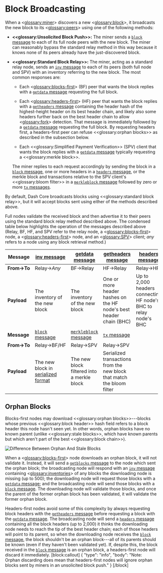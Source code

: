 # Block Broadcasting

When a <<glossary:miner>> discovers a new <<glossary:block>>, it broadcasts the new block to its <<glossary:peers>> using one of the following methods:

* **<<glossary:Unsolicited Block Push>>:**
  The miner sends a [`block` message](../ref/core-ref-p2p-network-data-messages.md#block) to each of its full node peers with the new block. The miner can reasonably bypass the standard relay method in this way because it knows none of its peers already have the just-discovered block.

* **<<glossary:Standard Block Relay>>:**
  The miner, acting as a standard relay node, sends an [`inv` message](../ref/core-ref-p2p-network-data-messages.md#inv) to each of its peers (both full node and SPV) with an inventory referring to the new block. The most common responses are:

   * Each <<glossary:blocks-first>> (BF) peer that wants the block replies with a [`getdata` message](../ref/core-ref-p2p-network-data-messages.md#getdata) requesting the full block.

   * Each <<glossary:headers-first>> (HF) peer that wants the block replies with a [`getheaders` message](../ref/core-ref-p2p-network-data-messages.md#getheaders) containing the header hash of the highest-height header on its best header chain, and likely also some headers further back on the best header chain to allow <<glossary:fork>> detection. That message is immediately followed by a [`getdata` message](../ref/core-ref-p2p-network-data-messages.md#getdata) requesting the full block. By requesting headers first, a headers-first peer can refuse <<glossary:orphan blocks>> as described in the subsection below.

   * Each <<glossary:Simplified Payment Verification>> (SPV) client that wants the block replies with a [`getdata` message](../ref/core-ref-p2p-network-data-messages.md#getdata) typically requesting a <<glossary:merkle block>>.

   The miner replies to each request accordingly by sending the block in a [`block` message](../ref/core-ref-p2p-network-data-messages.md#block), one or more headers in a [`headers` message](../ref/core-ref-p2p-network-data-messages.md#headers), or the merkle block and transactions relative to the SPV client's <<glossary:bloom filter>> in a [`merkleblock` message](../ref/core-ref-p2p-network-data-messages.md#merkleblock) followed by zero or more [`tx` messages](../ref/core-ref-p2p-network-data-messages.md#tx).

By default, Dash Core broadcasts blocks using <<glossary:standard block relay>>, but it will accept blocks sent using either of the methods described above.

Full nodes validate the received block and then advertise it to their peers using the standard block relay method described above.  The condensed table below highlights the operation of the messages described above (Relay, BF, HF, and SPV refer to the relay node, a <<glossary:blocks-first>> node, a <<glossary:headers-first>> node, and an <<glossary:SPV>> client; *any* refers to a node using any block retrieval method.)

| **Message** | [inv message](../ref/core-ref-p2p-network-data-messages.md#inv)                                   | [getdata message](../ref/core-ref-p2p-network-data-messages.md#getdata)               | [getheaders message](../ref/core-ref-p2p-network-data-messages.md#getheaders)                                     | [headers message](../ref/core-ref-p2p-network-data-messages.md#headers)
| --- | --- | --- | --- | --- |
| **From→To** | Relay→_Any_                                            | BF→Relay                                   | HF→Relay                                                               | Relay→HF
| **Payload** | The inventory of the new block                         | The inventory of the new block             | One or more header hashes on the HF node's best header chain (BHC)     | Up to 2,000 headers connecting HF node's BHC to relay node's BHC
| **Message** | [`block` message](../ref/core-ref-p2p-network-data-messages.md#block)                               | [`merkleblock` message](../ref/core-ref-p2p-network-data-messages.md#merkleblock)       | [`tx` message](../ref/core-ref-p2p-network-data-messages.md#tx)                                                     |
| **From→To** | Relay→BF/HF                                            | Relay→SPV                                  | Relay→SPV                                                              |
| **Payload** | The new block in [serialized format](core-ref-block-chain-serialized-blocks) | The new block filtered into a merkle block | Serialized transactions from the new block that match the bloom filter |

## Orphan Blocks

Blocks-first nodes may download <<glossary:orphan blocks>>---blocks whose previous <<glossary:block header>> hash field refers to a block header this node hasn't seen yet. In other words, orphan blocks have no known parent (unlike <<glossary:stale blocks>>, which have known parents but which aren't part of the best <<glossary:block chain>>).

![Difference Between Orphan And Stale Blocks](https://dash-docs.github.io/img/dev/en-orphan-stale-definition.svg)

When a <<glossary:blocks-first>> node downloads an orphan block, it will not validate it. Instead, it will send a [`getblocks` message](../ref/core-ref-p2p-network-data-messages.md#getblocks) to the node which sent the orphan block; the broadcasting node will respond with an [`inv` message](../ref/core-ref-p2p-network-data-messages.md#inv) containing <<glossary:inventories>> of any blocks the downloading node is missing (up to 500); the downloading node will request those blocks with a [`getdata` message](../ref/core-ref-p2p-network-data-messages.md#getdata); and the broadcasting node will send those blocks with a [`block` message](../ref/core-ref-p2p-network-data-messages.md#block). The downloading node will validate those blocks, and once the parent of the former orphan block has been validated, it will validate the former orphan block.

Headers-first nodes avoid some of this complexity by always requesting block headers with the [`getheaders` message](../ref/core-ref-p2p-network-data-messages.md#getheaders) before requesting a block with the [`getdata` message](../ref/core-ref-p2p-network-data-messages.md#getdata). The broadcasting node will send a [`headers` message](../ref/core-ref-p2p-network-data-messages.md#headers) containing all the block headers (up to 2,000) it thinks the downloading node needs to reach the tip of the best header chain; each of those headers will point to its parent, so when the downloading node receives the [`block` message](../ref/core-ref-p2p-network-data-messages.md#block), the block shouldn't be an orphan block---all of its parents should be known (even if they haven't been validated yet). If, despite this, the block received in the [`block` message](../ref/core-ref-p2p-network-data-messages.md#block) is an orphan block, a headers-first node will discard it immediately.
[block:callout]
{
  "type": "info",
  "body": "Note: Orphan discarding does mean that headers-first nodes will ignore orphan blocks sent by miners in an unsolicited block push."
}
[/block]